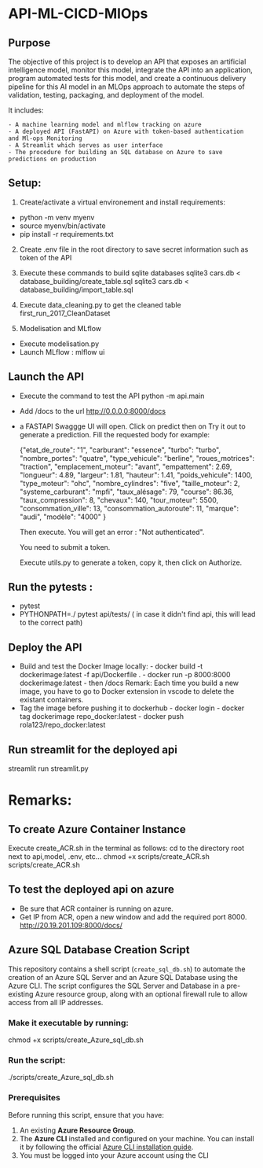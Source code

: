 # API-ML-CICD-MlOps
## Purpose
The objective of this project is to develop an API that exposes an artificial intelligence model, monitor this model, integrate the API into an application, program automated tests for this model, and create a continuous delivery pipeline for this AI model in an MLOps approach to automate the steps of validation, testing, packaging, and deployment of the model.

It includes:

    - A machine learning model and mlflow tracking on azure
    - A deployed API (FastAPI) on Azure with token-based authentication and Ml-ops Monitoring 
    - A Streamlit which serves as user interface
    - The procedure for building an SQL database on Azure to save predictions on production

## Setup:
1. Create/activate a virtual environement and install requirements:
  - python -m venv myenv
  - source myenv/bin/activate
  - pip install -r requirements.txt
2. Create .env file in the root directory to save secret information such as token of the API

3. Execute these commands to build sqlite databases
    sqlite3 cars.db < database_building/create_table.sql
    sqlite3 cars.db  < database_building/import_table.sql
4. Execute data_cleaning.py to get the cleaned table first_run_2017_CleanDataset

5. Modelisation and MLflow
  - Execute modelisation.py 
  - Launch MLflow : mlflow ui


## Launch the API
  - Execute the command to test the API 
      python -m api.main
  - Add /docs to the url
      http://0.0.0.0:8000/docs
  - a FASTAPI Swaggge UI will open. Click on predict then on Try it out to generate a prediction. Fill the requested body for example:

    {"etat_de_route": "1",
    "carburant": "essence",
    "turbo": "turbo",
    "nombre_portes": "quatre",
    "type_vehicule": "berline",
    "roues_motrices": "traction",
    "emplacement_moteur": "avant",
    "empattement": 2.69,
    "longueur": 4.89,
    "largeur": 1.81,
    "hauteur": 1.41,
    "poids_vehicule": 1400,
    "type_moteur": "ohc",
    "nombre_cylindres": "five",
    "taille_moteur": 2,
    "systeme_carburant": "mpfi",
    "taux_alésage": 79,
    "course": 86.36,
    "taux_compression": 8,
    "chevaux": 140,
    "tour_moteur": 5500,
    "consommation_ville": 13,
    "consommation_autoroute": 11,
    "marque": "audi",
    "modèle": "4000"
    }

    Then execute. You will get an error : "Not authenticated". 
    
    You need to submit a token.

    Execute utils.py to generate a token, copy it, then click on Authorize.

## Run the pytests : 
  - pytest
  - PYTHONPATH=./ pytest api/tests/           ( in case it didn't find api, this will lead to the correct path)

## Deploy the API
  - Build and test the Docker Image locally: 
          - docker build -t dockerimage:latest -f api/Dockerfile .
          - docker run -p 8000:8000 dockerimage:latest
          - then /docs
          Remark: Each time you build a new image, you have to go to Docker extension in vscode to delete the existant containers.
  - Tag the image before pushing it to dockerhub
          - docker login
          - docker tag dockerimage repo_docker:latest
          - docker push rola123/repo_docker:latest

## Run streamlit for the deployed api
streamlit run streamlit.py

# Remarks:
## To create Azure Container Instance
Execute create_ACR.sh in the terminal as follows:
    cd to the directory root next to api,model, .env, etc...
    chmod +x scripts/create_ACR.sh
    scripts/create_ACR.sh

## To test the deployed api on azure
- Be sure that ACR container is running on azure.
- Get IP from ACR, open a new window and add the required port 8000.
     http://20.19.201.109:8000/docs/


## Azure SQL Database Creation Script

This repository contains a shell script (`create_sql_db.sh`) to automate the creation of an Azure SQL Server and an Azure SQL Database using the Azure CLI. The script configures the SQL Server and Database in a pre-existing Azure resource group, along with an optional firewall rule to allow access from all IP addresses.
### Make it executable by running:     
  chmod +x scripts/create_Azure_sql_db.sh
### Run the script:                   
  ./scripts/create_Azure_sql_db.sh

### Prerequisites

Before running this script, ensure that you have:

1. An existing **Azure Resource Group**.
2. The **Azure CLI** installed and configured on your machine. You can install it by following the official [Azure CLI installation guide](https://docs.microsoft.com/en-us/cli/azure/install-azure-cli).
3. You must be logged into your Azure account using the CLI


